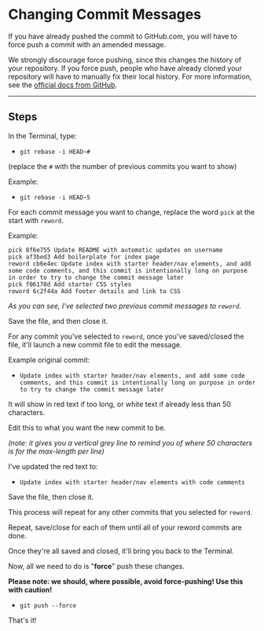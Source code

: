 # Changing Commit Messages

If you have already pushed the commit to GitHub.com, you will have to force push a commit with an amended message.

We strongly discourage force pushing, since this changes the history of your repository. If you force push, people who have already cloned your repository will have to manually fix their local history. For more information, see the [official docs from GitHub](https://docs.github.com/en/pull-requests/committing-changes-to-your-project/creating-and-editing-commits/changing-a-commit-message).

---

## Steps

In the Terminal, type:
- `git rebase -i HEAD~#`

(replace the `#` with the number of previous commits you want to show)

Example:
- `git rebase -i HEAD~5`

For each commit message you want to change, replace the word `pick` at the start with `reword`.

Example:

```
pick 8f6e755 Update README with automatic updates on username
pick af3bed3 Add boilerplate for index page
reword cb6e4ec Update index with starter header/nav elements, and add some code comments, and this commit is intentionally long on purpose in order to try to change the commit message later
pick f06170d Add starter CSS styles
reword 6c2f44a Add footer details and link to CSS
```

*As you can see, I've selected two previous commit messages to `reword`.*

Save the file, and then close it.

For any commit you've selected to `reword`, once you've saved/closed the file, it'll launch a new commit file to edit the message.

Example original commit:
- `Update index with starter header/nav elements, and add some code comments, and this commit is intentionally long on purpose in order to try to change the commit message later`

It will show in red text if too long, or white text if already less than 50 characters.

Edit this to what you want the new commit to be.

*(note: it gives you a vertical grey line to remind you of where 50 characters is for the max-length per line)*

I've updated the red text to:
- `Update index with starter header/nav elements with code comments`

Save the file, then close it.

This process will repeat for any other commits that you selected for `reword`.

Repeat, save/close for each of them until all of your reword commits are done.

Once they're all saved and closed, it'll bring you back to the Terminal.

Now, all we need to do is "**force**" push these changes.

**Please note: we should, where possible, avoid force-pushing! Use this with caution!**

- `git push --force`

That's it!
